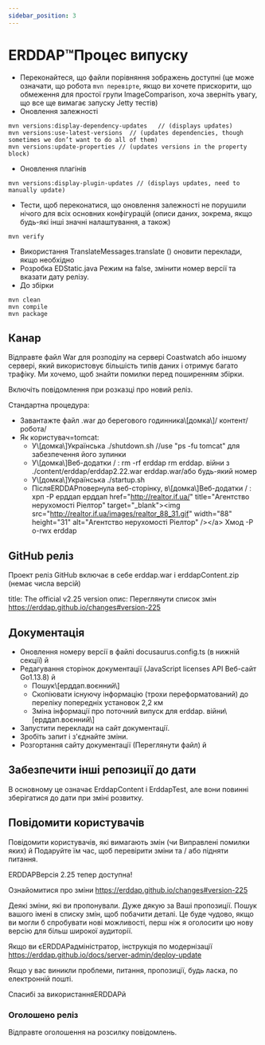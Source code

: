 ```yaml
---
sidebar_position: 3
---
```

# ERDDAP™Процес випуску
* Переконайтеся, що файли порівняння зображень доступні (це може означати, що робота `mvn перевірте`, якщо ви хочете прискорити, що обмеження для простої групи ImageComparison, хоча зверніть увагу, що все ще вимагає запуску Jetty тестів) 
* Оновлення залежності
```
mvn versions:display-dependency-updates   // (displays updates)
mvn versions:use-latest-versions  // (updates dependencies, though sometimes we don’t want to do all of them)
mvn versions:update-properties // (updates versions in the property block)
```
* Оновлення плагінів
```
mvn versions:display-plugin-updates // (displays updates, need to manually update)
```
* Тести, щоб переконатися, що оновлення залежності не порушили нічого для всіх основних конфігурацій (описи даних, зокрема, якщо будь-які інші значні налаштування, а також) 
```
mvn verify
```
* Використання TranslateMessages.translate () оновити переклади, якщо необхідно
* Розробка EDStatic.java Режим на false, змінити номер версії та вказати дату релізу.
* До збірки
```
mvn clean
mvn compile
mvn package
```
## Канар
Відправте файл War для розподілу на сервері Coastwatch або іншому сервері, який використовує більшість типів даних і отримує багато трафіку.
Ми хочемо, щоб знайти помилки перед поширенням збірки.

Включіть повідомлення при розказці про новий реліз.

Стандартна процедура:
* Завантажте файл .war до берегового годинника\\[домка\\]/ контент/робота/
* Як користувач=tomcat:
  * У\\[домка\\]Українська
./shutdown.sh //use "ps -fu tomcat" для забезпечення його зупинки
  * У\\[домка\\]Веб-додатки / :
rm -rf erddap
rm erddap. війни
з ./content/erddap/erddap2.22.war erddap.war/або будь-який номер
  * У\\[домка\\]Українська
./startup.sh
  * ПісляERDDAPповернула веб-сторінку, в\\[домка\\]Веб-додатки / :
хрп -Р ерддап ерддап
href="http://realtor.if.ua/" title="Агентство нерухомості Ріелтор" target="_blank"&gt;&lt;img src="http://realtor.if.ua/images/realtor_88_31.gif" width="88" height="31" alt="Агентство нерухомості Ріелтор" /&gt;&lt;/a&gt;
Хмод -Р o-rwx erddap

## GitHub реліз
Проект реліз GitHub включає в себе erddap.war і erddapContent.zip  (немає числа версій) 

title: The official v2.25 version
опис: Переглянути список змін
       https://erddap.github.io/changes#version-225
 

## Документація
* Оновлення номеру версії в файлі docusaurus.config.ts (в нижній секції) й
* Редагування сторінок документації (JavaScript licenses API Веб-сайт Go1.13.8) й
  * Пошук\\[ерддап.воєнний\\] 
  * Скопіювати існуючу інформацію (трохи переформатований) до переліку попередніх установок 2,2 км
  * Зміна інформації про поточний випуск для erddap. війни\\[ерддап.воєнний\\]
* Запустити переклади на сайт документації.
* Зробіть запит і з'єднайте зміни.
* Розгортання сайту документації (Переглянути файл) й

## Забезпечити інші репозиції до дати
В основному це означає ErddapContent і ErddapTest, але вони повинні зберігатися до дати при зміні розвитку.

## Повідомити користувачів
Повідомити користувачів, які вимагають змін (чи Виправлені помилки яких) й Подаруйте їм час, щоб перевірити зміни та / або підняти питання.

ERDDAPВерсія 2.25 тепер доступна&#33;

Ознайомитися про зміни
 https://erddap.github.io/changes#version-225
 

Деякі зміни, які ви пропонували. Дуже дякую за Ваші пропозиції. Пошук вашого імені в списку змін, щоб побачити деталі. Це буде чудово, якщо ви могли б спробувати нові можливості, перш ніж я оголосити цю нову версію для більш широкої аудиторії.

Якщо ви єERDDAPадміністратор, інструкція по модернізації
 https://erddap.github.io/docs/server-admin/deploy-update
 

Якщо у вас виникли проблеми, питання, пропозиції, будь ласка, по електронній пошті.

Спасибі за використанняERDDAPй

### Оголошено реліз
Відправте оголошення на розсилку повідомлень.
